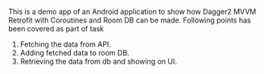 This is a demo app of an Android application to show how Dagger2 MVVM Retrofit with Coroutines and Room DB can be made.
Following points has been covered as part of task

1. Fetching the data from API.
2. Adding fetched data to room DB.
3. Retrieving the data from db and showing on UI.